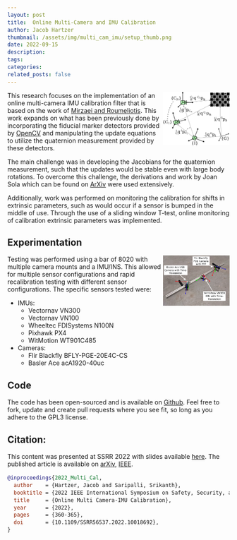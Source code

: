 ```yaml
---
layout: post
title:  Online Multi-Camera and IMU Calibration
author: Jacob Hartzer
thumbnail: /assets/img/multi_cam_imu/setup_thumb.png
date: 2022-09-15
description:
tags:
categories:
related_posts: false
---
```


<img src="/assets/img/multi_cam_imu/setup.png" alt="UWB Ranging" style="float:right;width:30%"/>

This research focuses on the implementation of an online multi-camera IMU calibration filter that is based on the work of [Mirzaei and Roumeliotis](https://doi.org/10.1109/IROS.2007.4399342). This work expands on what has been previously done by incorporating the fiducial marker detectors provided by [OpenCV](https://opencv.org/) and manipulating the update equations to utilize the quaternion measurement provided by these detectors.


The main challenge was in developing the Jacobians for the quaternion measurement, such that the updates would be stable even with large body rotations. To overcome this challenge, the derivations and work by Joan Sola which can be found on [ArXiv](https://arxiv.org/abs/1711.02508) were used extensively.

Additionally, work was performed on monitoring the calibration for shifts in extrinsic parameters, such as would occur if a sensor is bumped in the middle of use. Through the use of a sliding window T-test, online monitoring of calibration extrinsic parameters was implemented.  

## Experimentation

<img src="/assets/img/multi_cam_imu/8020.png" alt="UWB Ranging" style="float:right;width:30%"/>

Testing was performed using a bar of 8020 with multiple camera mounts and a IMU/INS. This allowed for multiple sensor configurations and rapid recalibration testing with different sensor configurations. The specific sensors tested were:
- IMUs:
  - Vectornav VN300 
  - Vectornav VN100 
  - Wheeltec FDISystems N100N
  - Pixhawk PX4
  - WitMotion WT901C485
- Cameras: 
  - Flir Blackfly BFLY-PGE-20E4C-CS 
  - Basler Ace acA1920-40uc 

## Code

The code has been open-sourced and is available on [Github](https://github.com/unmannedlab/multi-cam-imu-cal). Feel free to fork, update and create pull requests where you see fit, so long as you adhere to the GPL3 license.

## Citation:

This content was presented at SSRR 2022 with slides available [here]({{site.baseurl}}/assets/pdf/2021-09-ITSC.pdf).
The published article is available on [arXiv](https://arxiv.org/abs/2209.13821), [IEEE](https://doi.org/10.1109/SSRR56537.2022.10018692).

```bibtex
@inproceedings{2022_Multi_Cal,
  author    = {Hartzer, Jacob and Saripalli, Srikanth},
  booktitle = {2022 IEEE International Symposium on Safety, Security, and Rescue Robotics (SSRR)},
  title     = {Online Multi Camera-IMU Calibration},
  year      = {2022},
  pages     = {360-365},
  doi       = {10.1109/SSRR56537.2022.10018692},
}
```